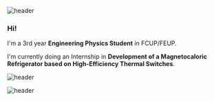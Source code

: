 ![header](https://capsule-render.vercel.app/api?type=waving&color=6495ED&height=200&section=header&text=About%20me&fontSize=90&fontColor=FFFFFF)
### Hi!

I'm a 3rd year **Engineering Physics Student** in FCUP/FEUP.

I'm currently doing an Internship in **Development of a Magnetocaloric Refrigerator based on High-Efficiency Thermal Switches**.

![header](https://capsule-render.vercel.app/api?type=soft&color=aac5f5&height=70&section=header&text=Languages&fontSize=30&fontAlign=10&fontColor=FFFFFF)

![header](https://capsule-render.vercel.app/api?type=waving&color=6495ED&height=100&section=footer&fontSize=90&fontColor=FFFFFF)

